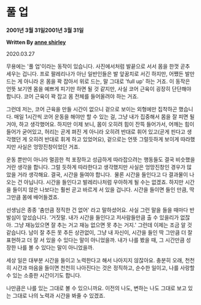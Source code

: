 # 풀 업

**2001년 3월 31일2001년 3월 31일**

**Written By [anne shirley](https://www.todayitanzada.com/dance?author=600ccc46fca7d614a7dbe498)**

2020.03.27

무용에는 '풀 업'이라는 동작이 있습니다. 사진에서처럼 발끝으로 서서 몸을 한껏 곧추 세우는 겁니다. 프로 팔레리나가 아닌 일반인들은 발 앞꿈치로 서긴 하지만, 어쨌든 발만 드는 게 아니라 온 몸을 꽉 잡아서 위로 드는, 말 그대로 'full up' 하는 거죠. 이 동작은 언뜻 보기엔 몸을 예쁘게 피기만 하면 될 것 같지만, 사실 코어 근육이 굉장히 단단해야 합니다. 코어 근육이 꽉 잡고 몸 전체를 들어올려야 하는 거죠.

그런데 저는, 코어 근육을 만들 시간이 없으니 겉으로 보이는 외형에만 집착하곤 했습니다. 매일 1시간씩 코어 운동을 해야만 할 수 있는 걸, 그냥 내가 집중해서 몸을 잘 피면 될 거야, 하고 생각했어요. 하지만 이제 보니, 몸이 오히려 힘이 잔뜩 들어가서, 어깨는 힘이 들어가 굳어있고, 허리는 곧게 펴진 게 아니라 오히려 반대로 휘어 있고(곧게 핀다고 생각했던 게 오히려 반대로 휘게 하고 있었어요), 겉으로는 언뜻 그럴듯하게 보이게 따라했지만 사실은 엉망진창이었던 거죠.

운동 뿐만이 아니라 멀끔한 척 포장하고 성급하게 따라잡으려는 행동들도 결국 비슷했을 거란 생각을 합니다. 그럴 듯하게 따라한다고 생각했지만 사실은 엉망진창인 경우가 많았을 거라 생각해요. 결국, 시간을 들여야 합니다.  물론 시간을 들인다고 다 결과물이 나오는 건 아닙니다. 시간을 들인다고 발레리나처럼 우아하게 될 수는 없겠죠. 하지만 시간을 들이지 않은 나보다는 훨씬 곧고 바르게 서 있을 겁니다. 시간을 들이면 들인 만큼, 딱 그만큼 몸에 배어들겠죠.

선생님은 종종 '춤만큼 정직한 건 없어' 라고 말하셨어요. 사실 그런 말을 들을 때마다 반발심이 앞섰습니다. '거짓말. 내가 시간을 들인다고 저사람들만큼 출 수 있을리가 없잖아. 그냥 재능있으면 잘 추는 거고 재능 없으면 못 추는 거지.'  그런데 이제는 조금 알 것 같습니다. 남이 잘 추든 못 추든 상관없이, 그냥 내 자신이, 시간을 들인 딱 그만큼 더 잘 표현하고 더 잘 서 있을 수 있다는 말이 아니었을까. 내가 나를 봤을 때, 그 시간만큼 성장한 나를 볼 수 있다는 말이 아니었을까.

세상 일은 대부분 시간을 들이고 노력한다고 해서 나아지지 않잖아요. 충분히 오래, 천천히 시간과 마음을 들이면 천천히 나아진다는 것은 정직하고, 순수한 일이고, 나를 사랑할 수 있는 소중한 시간이기도 합니다.

나만큼은 나를 있는 그대로 볼 수 있으니까요. 이전의 나도, 변하는 나도 그대로 보고 있는 그대로 나의 노력과 시간을 봐줄 수 있겠죠.
